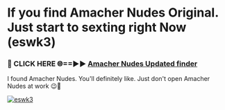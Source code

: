 # If you find Amacher Nudes Original. Just start to sexting right Now (eswk3)

<h3>🔴 CLICK HERE 🌐==►► <a href="https://tinyurl.com/mtbk5fxa" rel="nofollow">Amacher Nudes Updated finder</a></h3>

I found Amacher Nudes. You'll definitely like. Just don't open Amacher Nudes at work 😉💬

[![eswk3](https://i.imgur.com/Q8WKrnY.jpeg)](https://tinyurl.com/mtbk5fxa)
